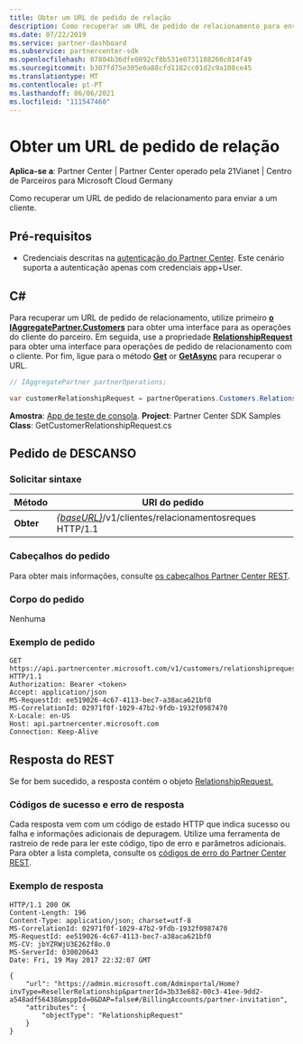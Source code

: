```yaml
---
title: Obter um URL de pedido de relação
description: Como recuperar um URL de pedido de relacionamento para enviar a um cliente.
ms.date: 07/22/2019
ms.service: partner-dashboard
ms.subservice: partnercenter-sdk
ms.openlocfilehash: 07804b36dfe0892cf8b531e0731188260c014f49
ms.sourcegitcommit: b307fd75e305e0a88cfd1182cc01d2c9a108ce45
ms.translationtype: MT
ms.contentlocale: pt-PT
ms.lasthandoff: 06/06/2021
ms.locfileid: "111547460"
---
```

# <a name="retrieve-a-relationship-request-url"></a>Obter um URL de pedido de relação

**Aplica-se a**: Partner Center | Partner Center operado pela 21Vianet | Centro de Parceiros para Microsoft Cloud Germany

Como recuperar um URL de pedido de relacionamento para enviar a um cliente.

## <a name="prerequisites"></a>Pré-requisitos

- Credenciais descritas na [autenticação do Partner Center](partner-center-authentication.md). Este cenário suporta a autenticação apenas com credenciais app+User.

## <a name="c"></a>C\#

Para recuperar um URL de pedido de relacionamento, utilize primeiro [**o IAggregatePartner.Customers**](/dotnet/api/microsoft.store.partnercenter.ipartner.customers) para obter uma interface para as operações do cliente do parceiro. Em seguida, use a propriedade [**RelationshipRequest**](/dotnet/api/microsoft.store.partnercenter.customers.icustomercollection.relationshiprequest) para obter uma interface para operações de pedido de relacionamento com o cliente. Por fim, ligue para o método [**Get**](/dotnet/api/microsoft.store.partnercenter.relationshiprequests.icustomerrelationshiprequest.get) or [**GetAsync**](/dotnet/api/microsoft.store.partnercenter.relationshiprequests.icustomerrelationshiprequest.getasync) para recuperar o URL.

``` csharp
// IAggregatePartner partnerOperations;

var customerRelationshipRequest = partnerOperations.Customers.RelationshipRequest.Get();
```

**Amostra**: [App de teste de consola](console-test-app.md). **Project**: Partner Center SDK Samples **Class**: GetCustomerRelationshipRequest.cs

## <a name="rest-request"></a>Pedido de DESCANSO

### <a name="request-syntax"></a>Solicitar sintaxe

| Método  | URI do pedido                                                                            |
|---------|----------------------------------------------------------------------------------------|
| **Obter** | [*{baseURL}*](partner-center-rest-urls.md)/v1/clientes/relacionamentosreques HTTP/1.1 |

### <a name="request-headers"></a>Cabeçalhos do pedido

Para obter mais informações, consulte [os cabeçalhos Partner Center REST](headers.md).

### <a name="request-body"></a>Corpo do pedido

Nenhuma

### <a name="request-example"></a>Exemplo de pedido

```http
GET https://api.partnercenter.microsoft.com/v1/customers/relationshiprequests HTTP/1.1
Authorization: Bearer <token>
Accept: application/json
MS-RequestId: ee519026-4c67-4113-bec7-a38aca621bf0
MS-CorrelationId: 02971f0f-1029-47b2-9fdb-1932f0987470
X-Locale: en-US
Host: api.partnercenter.microsoft.com
Connection: Keep-Alive
```

## <a name="rest-response"></a>Resposta do REST

Se for bem sucedido, a resposta contém o objeto [RelationshipRequest.](relationships-resources.md#relationshiprequest)

### <a name="response-success-and-error-codes"></a>Códigos de sucesso e erro de resposta

Cada resposta vem com um código de estado HTTP que indica sucesso ou falha e informações adicionais de depuragem. Utilize uma ferramenta de rastreio de rede para ler este código, tipo de erro e parâmetros adicionais. Para obter a lista completa, consulte os [códigos de erro do Partner Center REST](error-codes.md).

### <a name="response-example"></a>Exemplo de resposta

```http
HTTP/1.1 200 OK
Content-Length: 196
Content-Type: application/json; charset=utf-8
MS-CorrelationId: 02971f0f-1029-47b2-9fdb-1932f0987470
MS-RequestId: ee519026-4c67-4113-bec7-a38aca621bf0
MS-CV: jbYZRWjU3E262f8o.0
MS-ServerId: 030020643
Date: Fri, 19 May 2017 22:32:07 GMT

{
    "url": "https://admin.microsoft.com/Adminportal/Home?invType=ResellerRelationship&partnerId=3b33e682-00c3-41ee-9dd2-a548adf56438&msppId=0&DAP=false#/BillingAccounts/partner-invitation",
    "attributes": {
        "objectType": "RelationshipRequest"
    }
}
```
